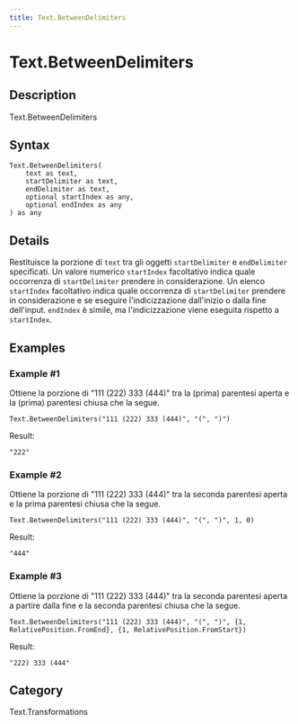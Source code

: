 ```yaml
---
title: Text.BetweenDelimiters
---
```


# Text.BetweenDelimiters


## Description

Text.BetweenDelimiters


## Syntax

```powerquery
Text.BetweenDelimiters(
    text as text,
    startDelimiter as text,
    endDelimiter as text,
    optional startIndex as any,
    optional endIndex as any
) as any
```


## Details

Restituisce la porzione di <code>text</code> tra gli oggetti <code>startDelimiter</code> e <code>endDelimiter</code> specificati.    Un valore numerico <code>startIndex</code> facoltativo indica quale occorrenza di <code>startDelimiter</code> prendere in considerazione.    Un elenco <code>startIndex</code> facoltativo indica quale occorrenza di <code>startDelimiter</code> prendere in considerazione e se eseguire l'indicizzazione dall'inizio o dalla fine dell'input.    <code>endIndex</code> è simile, ma l'indicizzazione viene eseguita rispetto a <code>startIndex</code>.


## Examples

### Example #1 
Ottiene la porzione di &#34;111 (222) 333 (444)&#34; tra la (prima) parentesi aperta e la (prima) parentesi chiusa che la segue.
```powerquery
Text.BetweenDelimiters("111 (222) 333 (444)", "(", ")")
```

Result: 
```powerquery
"222"
```


### Example #2 
Ottiene la porzione di &#34;111 (222) 333 (444)&#34; tra la seconda parentesi aperta e la prima parentesi chiusa che la segue.
```powerquery
Text.BetweenDelimiters("111 (222) 333 (444)", "(", ")", 1, 0)
```

Result: 
```powerquery
"444"
```


### Example #3 
Ottiene la porzione di &#34;111 (222) 333 (444)&#34; tra la seconda parentesi aperta a partire dalla fine e la seconda parentesi chiusa che la segue.
```powerquery
Text.BetweenDelimiters("111 (222) 333 (444)", "(", ")", {1, RelativePosition.FromEnd}, {1, RelativePosition.FromStart})
```

Result: 
```powerquery
"222) 333 (444"
```




## Category
Text.Transformations
